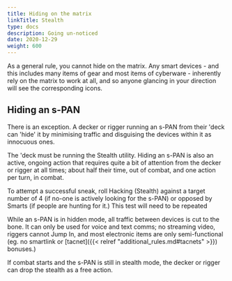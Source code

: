 ```yaml
---
title: Hiding on the matrix
linkTitle: Stealth
type: docs
description: Going un-noticed
date: 2020-12-29
weight: 600
---
```


As a general rule, you cannot hide on the matrix. Any smart devices - and this includes many items of gear and most items of cyberware - inherently rely on the matrix to work at all, and so anyone glancing in your direction will see the corresponding icons.

## Hiding an s-PAN

There is an exception. A decker or rigger running an s-PAN from their 'deck can 'hide' it by minimising traffic and disguising the devices within it as innocuous ones. 

The 'deck must be running the Stealth utility. Hiding an s-PAN is also an active, ongoing action that requires quite a bit of attention from the decker or rigger at all times; about half their time, out of combat, and one action per turn, in combat. 

To attempt a successful sneak, roll Hacking (Stealth) against a target number of 4 (if no-one is actively looking for the s-PAN) or opposed by Smarts (if people are hunting for it.) This test will need to be repeated

While an s-PAN is in hidden mode, all traffic between devices is cut to the bone. It can only be used for voice and text comms; no streaming video, riggers cannot Jump In, and most electronic items are only semi-functional (eg. no smartlink or [tacnet]({{< relref "additional_rules.md#tacnets" >}}) bonuses.) 

If combat starts and the s-PAN is still in stealth mode, the decker or rigger can drop the stealth as a free action.